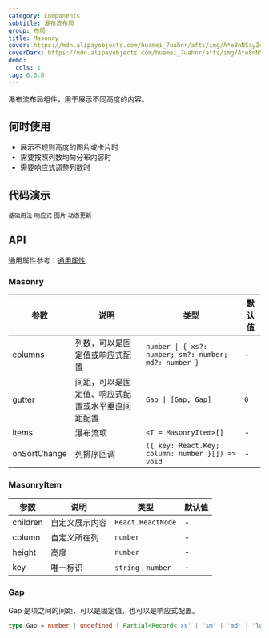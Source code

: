 ```yaml
---
category: Components
subtitle: 瀑布流布局
group: 布局
title: Masonry
cover: https://mdn.alipayobjects.com/huamei_7uahnr/afts/img/A*e8nNSayZcBMAAAAAAAAAAAAADrJ8AQ/original
coverDark: https://mdn.alipayobjects.com/huamei_7uahnr/afts/img/A*e8nNSayZcBMAAAAAAAAAAAAADrJ8AQ/original
demo:
  cols: 1
tag: 6.0.0
---
```


瀑布流布局组件，用于展示不同高度的内容。

## 何时使用

- 展示不规则高度的图片或卡片时
- 需要按照列数均匀分布内容时
- 需要响应式调整列数时

## 代码演示

<!-- prettier-ignore -->
<code src="./demo/basic.tsx">基础用法</code>
<code src="./demo/responsive.tsx">响应式</code>
<code src="./demo/image.tsx">图片</code>
<code src="./demo/dynamic.tsx">动态更新</code>

## API

通用属性参考：[通用属性](/docs/react/common-props)

### Masonry

| 参数 | 说明 | 类型 | 默认值 |
| --- | --- | --- | --- |
| columns | 列数，可以是固定值或响应式配置 | `number \| { xs?: number; sm?: number; md?: number }` | - |
| gutter | 间距，可以是固定值、响应式配置或水平垂直间距配置 | `Gap \| [Gap, Gap]` | `0` |
| items | 瀑布流项 | `<T = MasonryItem>[]` | - |
| onSortChange | 列排序回调 | `({ key: React.Key; column: number }[]) => void` | - |

### MasonryItem

| 参数     | 说明           | 类型                 | 默认值 |
| -------- | -------------- | -------------------- | ------ |
| children | 自定义展示内容 | `React.ReactNode`    | -      |
| column   | 自定义所在列   | `number`             | -      |
| height   | 高度           | `number`             | -      |
| key      | 唯一标识       | `string` \| `number` | -      |

### Gap

Gap 是项之间的间距，可以是固定值，也可以是响应式配置。

```ts
type Gap = number | undefined | Partial<Record<'xs' | 'sm' | 'md' | 'lg' | 'xl' | 'xxl', number>>;
```
